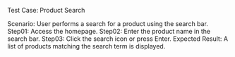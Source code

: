 Test Case: Product Search

Scenario: User performs a search for a product using the search bar.
Step01: Access the homepage.
Step02: Enter the product name in the search bar.
Step03: Click the search icon or press Enter.
Expected Result: A list of products matching the search term is displayed.
